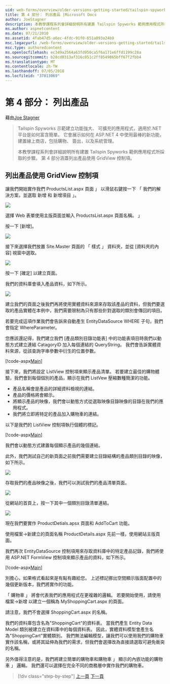 ```yaml
---
uid: web-forms/overview/older-versions-getting-started/tailspin-spyworks/tailspin-spyworks-part-4
title: 第 4 部分： 列出產品 |Microsoft Docs
author: JoeStagner
description: 本教學課程系列會詳細說明所有建置 Tailspin Spyworks 範例應用程式所採取的步驟。 第 4 部分涵蓋與 GridView contr.列出產品...
ms.author: aspnetcontent
ms.date: 07/21/2010
ms.assetid: 4fab47d5-a6ec-4fdc-91f0-651a093a24b9
msc.legacyurl: /web-forms/overview/older-versions-getting-started/tailspin-spyworks/tailspin-spyworks-part-4
msc.type: authoredcontent
ms.openlocfilehash: ec349a2564a63fd950ca5f6a171e6ffd1199c28a
ms.sourcegitcommit: b28cd0313af316c051c2ff8549865bff67f2fbb4
ms.translationtype: MT
ms.contentlocale: zh-TW
ms.lasthandoff: 07/05/2018
ms.locfileid: "37813069"
---
```

<a name="part-4-listing-products"></a>第 4 部分： 列出產品
====================
藉由[Joe Stagner](https://github.com/JoeStagner)

> Tailspin Spyworks 示範建立功能強大、 可擴充的應用程式，適用於.NET 平台是如何富含簡單。 它會展示如何在 ASP.NET 4 中使用最棒的新功能，建置線上商店，包括購物、 簽出，以及系統管理。
> 
> 本教學課程系列會詳細說明所有建置 Tailspin Spyworks 範例應用程式所採取的步驟。 第 4 部分涵蓋列出產品使用 GridView 控制項。


## <a id="_Toc260221670"></a>  列出產品使用 GridView 控制項

讓我們開始實作我們 ProductsList.aspx 頁面 」 以滑鼠右鍵按一下 「 我們的解決方案，並選取 新增 和 新增項目 」。

![](tailspin-spyworks-part-4/_static/image1.jpg)

選擇 Web 表單使用主版頁面並輸入 ProductsList.aspx 頁面名稱。 」

按一下 [新增]。

![](tailspin-spyworks-part-4/_static/image2.jpg)

接下來選擇我們放置 Site.Master 頁面的 「 樣式 」 資料夾，並從 [資料夾的內容] 視窗中選取。

![](tailspin-spyworks-part-4/_static/image3.jpg)

按一下 [確定] 以建立頁面。

我們的資料庫會填入產品資料，如下所示。

![](tailspin-spyworks-part-4/_static/image4.jpg)

建立我們的頁面之後我們再將使用實體資料來源來存取該產品的資料，但我們要選取的產品實體在本例中，我們需要限制為只有那些針對選取的類別會傳回的項目。

若要完成這項作業我們會告訴來自動產生 EntityDataSource WHERE 子句，我們會指定 WhereParameter。

您應該還記得，我們建立我們 [產品類別目錄功能表] 中的功能表項目時我們以動態方式建立連結 CatagoryID 加入每個連結的 QueryString。 我們會告訴實體資料來源，從該查詢字串參數中衍生的位置參數。

[!code-aspx[Main](tailspin-spyworks-part-4/samples/sample1.aspx)]

接下來，我們將設定 ListView 控制項來顯示產品清單。 若要建立最佳的購物體驗，我們會到每個個別的產品，顯示在我們 ListVew 壓縮數種簡潔的功能。

- 產品名稱會是產品的詳細資料檢視的連結。
- 產品的價格將會顯示。
- 將顯示產品的映像，我們會以動態方式從選取映像目錄映像的目錄在我們的應用程式。
- 我們將立即將特定的產品加入購物車的連結。

以下是我們的 ListView 控制項執行個體的標記。

[!code-aspx[Main](tailspin-spyworks-part-4/samples/sample2.aspx)]

我們會以動態方式建置每個顯示產品的幾個連結。

此外，我們測試自己的新頁面之前我們需要建立目錄結構的產品類別目錄的映像，如下所示。

![](tailspin-spyworks-part-4/_static/image1.png)

存取我們的產品映像之後，我們可以測試我們的產品清單頁面。

![](tailspin-spyworks-part-4/_static/image5.jpg)

從網站的首頁上，按一下其中一個類別目錄清單連結。

![](tailspin-spyworks-part-4/_static/image6.jpg)

現在我們要實作 ProductDetials.apsx 頁面和 AddToCart 功能。

使用檔案-&gt;新建立的頁面名稱 ProductDetails.aspx 先前一樣，使用網站主版頁面。

我們再次 EntityDataSource 控制項用來存取資料庫中的特定產品記錄，我們將使用 ASP.NET FormView 控制項來顯示產品的資料，如下所示。

[!code-aspx[Main](tailspin-spyworks-part-4/samples/sample3.aspx)]

別擔心，如果格式看起來是有點有趣給您。 上述標記挪出空間顯示版面配置中的幾個更新版本，我們將實作的功能。

「 購物車 」 將會代表我們的應用程式在更複雜的邏輯。 若要開始使用，請使用檔案-&gt;新增 以建立一個稱為 MyShoppingCart.aspx 的頁面。

請注意，我們不會選擇 ShoppingCart.aspx 的名稱。

我們的資料庫包含名為"ShoppingCart"的資料表。 當我們產生 Entity Data Model 類別被建立在資料庫中的每個資料表。 因此，實體資料模型會產生名為"ShoppingCart"實體類別。 我們無法編輯模型，讓我們可以使用我們的購物車實作該名稱，或將其延伸為我們的需求，但我們會選擇改為直接請選取可避免衝突的名稱。

另外值得注意的是，我們將建立簡單的購物車和購物車 」 顯示的內嵌功能的購物車 」 邏輯。 我們還可以選擇在完全不同的商務層中實作我們的購物車。

> [!div class="step-by-step"]
> [上一頁](tailspin-spyworks-part-3.md)
> [下一頁](tailspin-spyworks-part-5.md)
